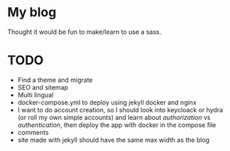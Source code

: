 # My blog
Thought it would be fun to make/learn to use a sass.

# TODO
* Find a theme and migrate
* SEO and sitemap
* Multi lingual
* docker-compose.yml to deploy using jekyll docker and nginx
* I want to do account creation, so I should look into keycloack or hydra (or roll my own simple accounts) and learn about *authorization* vs *authentication*, then deploy the app with docker in the compose file
* comments
* site made with jekyll should have the same max width as the blog